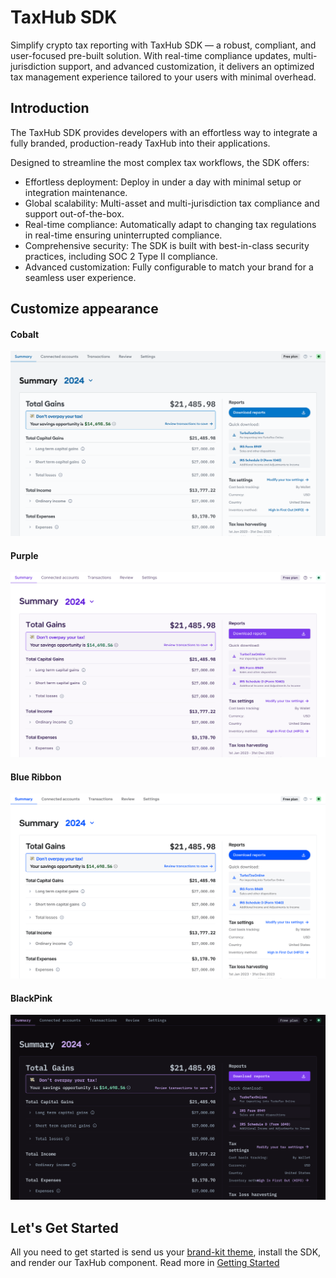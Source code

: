 # TaxHub SDK

Simplify crypto tax reporting with TaxHub SDK — a robust, compliant, and user-focused pre-built solution. With real-time compliance updates, multi-jurisdiction support, and advanced customization, it delivers an optimized tax management experience tailored to your users with minimal overhead.

## Introduction

The TaxHub SDK provides developers with an effortless way to integrate a fully branded, production-ready TaxHub into their applications.

Designed to streamline the most complex tax workflows, the SDK offers:

-   Effortless deployment: Deploy in under a day with minimal setup or integration maintenance.
-   Global scalability: Multi-asset and multi-jurisdiction tax compliance and support out-of-the-box.
-   Real-time compliance: Automatically adapt to changing tax regulations in real-time ensuring uninterrupted compliance.
-   Comprehensive security: The SDK is built with best-in-class security practices, including SOC 2 Type II compliance.
-   Advanced customization: Fully configurable to match your brand for a seamless user experience.

## Customize appearance

<!-- tabs:start -->

#### **Cobalt**

![Cobalt](media/cobalt.png)

#### **Purple**

![Purple Theme](media/Purple.png)

#### **Blue Ribbon**

![Blue Ribbon Theme](media/BlueRibbon.png)

#### **BlackPink**

![Black Pink Theme](media/Blackpink.png)

<!-- tabs:end -->

## Let's Get Started

All you need to get started is send us your [brand-kit theme](Customization), install the SDK, and render our TaxHub component. Read more in [Getting Started](GettingStarted)
